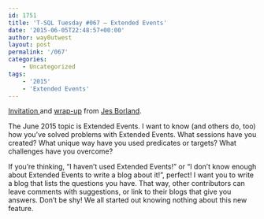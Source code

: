 ```yaml
---
id: 1751
title: 'T-SQL Tuesday #067 – Extended Events'
date: '2015-06-05T22:48:57+00:00'
author: way0utwest
layout: post
permalink: '/067'
categories:
    - Uncategorized
tags:
    - '2015'
    - 'Extended Events'
---
```


[Invitation ](http://blogs.lessthandot.com/index.php/uncategorized/youre-invited-to-t-sql-tuesday-67-extended-events/)and [wrap-up](http://blogs.lessthandot.com/index.php/uncategorized/t-sql-tuesday-67-extended-events-target-blog/) from [Jes Borland](http://blogs.lessthandot.com/index.php/author/grrlgeek/).

The June 2015 topic is Extended Events. I want to know (and others do, too) how you’ve solved problems with Extended Events. What sessions have you created? What unique way have you used predicates or targets? What challenges have you overcome?

If you’re thinking, “I haven’t used Extended Events!” or “I don’t know enough about Extended Events to write a blog about it!”, perfect! I want you to write a blog that lists the questions you have. That way, other contributors can leave comments with suggestions, or link to their blogs that give you answers. Don’t be shy! We all started out knowing nothing about this new feature.